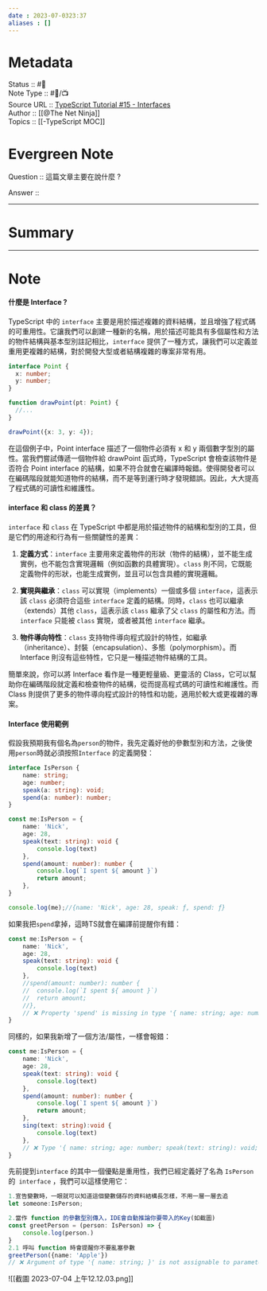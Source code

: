 ```yaml
---
date : 2023-07-0323:37
aliases : []
---
```

# Metadata
Status :: #🌱 <br>
Note Type :: #📨/📺 <br>
Source URL :: [TypeScript Tutorial #15 - Interfaces](https://youtu.be/VbW6vWTaHOY)<br>
Author :: [[@The Net Ninja]]<br>
Topics :: [[-TypeScript MOC]]  <br>

# Evergreen Note

Question :: 這篇文章主要在說什麼 ?

Answer ::

---

# Summary 

---

# Note
#### 什麼是 Interface ?
TypeScript 中的 `interface` 主要是用於描述複雜的資料結構，並且增強了程式碼的可重用性。它讓我們可以創建一種新的名稱，用於描述可能具有多個屬性和方法的物件結構與基本型別註記相比，`interface` 提供了一種方式，讓我們可以定義並重用更複雜的結構，對於開發大型或者結構複雜的專案非常有用。
```ts
interface Point {
  x: number;
  y: number;
}

function drawPoint(pt: Point) {
  //...
}

drawPoint({x: 3, y: 4});

```
在這個例子中，Point interface 描述了一個物件必須有 x 和 y 兩個數字型別的屬性。當我們嘗試傳遞一個物件給 drawPoint 函式時，TypeScript 會檢查該物件是否符合 Point interface 的結構，如果不符合就會在編譯時報錯。使得開發者可以在編碼階段就能知道物件的結構，而不是等到運行時才發現錯誤。因此，大大提高了程式碼的可讀性和維護性。
#### interface 和 class 的差異？
`interface` 和 `class` 在 TypeScript 中都是用於描述物件的結構和型別的工具，但是它們的用途和行為有一些關鍵性的差異：

1. **定義方式**：`interface` 主要用來定義物件的形狀（物件的結構），並不能生成實例，也不能包含實現邏輯（例如函數的具體實現）。`class` 則不同，它既能定義物件的形狀，也能生成實例，並且可以包含具體的實現邏輯。
    
2. **實現與繼承**：`class` 可以實現（implements）一個或多個 `interface`，這表示該 `class` 必須符合這些 `interface` 定義的結構。同時，`class` 也可以繼承（extends）其他 `class`，這表示該 `class` 繼承了父 `class` 的屬性和方法。而 `interface` 只能被 `class` 實現，或者被其他 `interface` 繼承。
    
3. **物件導向特性**：`class` 支持物件導向程式設計的特性，如繼承（inheritance）、封裝（encapsulation）、多態（polymorphism）。而 Interface 則沒有這些特性，它只是一種描述物件結構的工具。
    

簡單來說，你可以將 Interface 看作是一種更輕量級、更靈活的 Class，它可以幫助你在編碼階段就定義和檢查物件的結構，從而提高程式碼的可讀性和維護性。而 Class 則提供了更多的物件導向程式設計的特性和功能，適用於較大或更複雜的專案。

#### Interface 使用範例
假設我預期我有個名為`person`的物件，我先定義好他的參數型別和方法，之後使用`person`時就必須按照`Interface` 的定義開發：
```ts
interface IsPerson {
	name: string;
	age: number;
	speak(a: string): void;
	spend(a: number): number;
}

const me:IsPerson = {
	name: 'Nick',
	age: 28,
	speak(text: string): void {
		console.log(text)
	},
	spend(amount: number): number {
		console.log(`I spent ${ amount }`)
		return amount;
	},
}

console.log(me);//{name: 'Nick', age: 28, speak: ƒ, spend: ƒ}

```
如果我把`spend`拿掉，這時TS就會在編譯前提醒你有錯：
```ts
const me:IsPerson = {
	name: 'Nick',
	age: 28,
	speak(text: string): void {
		console.log(text)
	},
	//spend(amount: number): number {
	//	console.log(`I spent ${ amount }`)
	//	return amount;
	//},
	// ❌ Property 'spend' is missing in type '{ name: string; age: number; speak(text: string): void; }' but required in type 'IsPerson'.
}

```
同樣的，如果我新增了一個方法/屬性，一樣會報錯：
```ts
const me:IsPerson = {
	name: 'Nick',
	age: 28,
	speak(text: string): void {
		console.log(text)
	},
	spend(amount: number): number {
		console.log(`I spent ${ amount }`)
		return amount;
	},
	sing(text: string):void {
		console.log(text)
	},
	// ❌ Type '{ name: string; age: number; speak(text: string): void; spend(amount: number): number; sing(text: string): void; }' is not assignable to type 'IsPerson'. Object literal may only specify known properties, and 'sing' does not exist in type 'IsPerson'.
}

```
先前提到`interface` 的其中一個優點是重用性，我們已經定義好了名為 `IsPerson` 的` interface` ，我們可以這樣使用它：
```ts
1.宣告變數時，一眼就可以知道這個變數儲存的資料結構長怎樣，不用一層一層去追
let someone:IsPerson;

2.當作 function 的參數型別傳入，IDE會自動推論你要帶入的Key(如截圖)
const greetPerson = (person: IsPerson) => {
	console.log(person.)
}
2.1 呼叫 function 時會提醒你不要亂塞參數
greetPerson({name: 'Apple'})
// ❌ Argument of type '{ name: string; }' is not assignable to parameter of type 'IsPerson'. Type '{ name: string; }' is missing the following properties from type 'IsPerson': age, speak, spend
```
![[截圖 2023-07-04 上午12.12.03.png]]